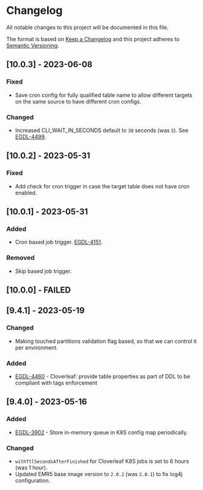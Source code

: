 # Changelog
All notable changes to this project will be documented in this file.

The format is based on [Keep a Changelog](http://keepachangelog.com/en/1.0.0/) and this project adheres to [Semantic Versioning](http://semver.org/spec/v2.0.0.html).

## [10.0.3] - 2023-06-08
### Fixed
* Save cron config for fully qualified table name to allow different targets on the same source to have different cron configs.
### Changed
* Increased CLI_WAIT_IN_SECONDS default to `30` seconds (was `5`). See [EGDL-4499](https://jira.expedia.biz/browse/EGDL-4499).

## [10.0.2] - 2023-05-31
### Fixed
* Add check for cron trigger in case the target table does not have cron enabled.

## [10.0.1] - 2023-05-31
### Added
* Cron based job trigger. [EGDL-4151](https://jira.expedia.biz/browse/EGDL-4151).
### Removed
* Skip based job trigger.

## [10.0.0] - FAILED

## [9.4.1] - 2023-05-19
### Changed
* Making touched partitions validation flag based, so that we can control it per environment.
### Added
* [EGDL-4460](https://jira.expedia.biz/browse/EGDL-4460) - Cloverleaf: provide table properties as part of DDL to be compliant with tags enforcement

## [9.4.0] - 2023-05-16
### Added
* [EGDL-3902](https://jira.expedia.biz/browse/EGDL-3902) - Store in-memory queue in K8S config map periodically.
### Changed
* `withTtlSecondsAfterFinished` for Cloverleaf K8S jobs is set to 6 hours (was 1 hour).
* Updated EMR5 base image version to `2.0.2` (was `2.0.1`) to fix log4j configuration.
